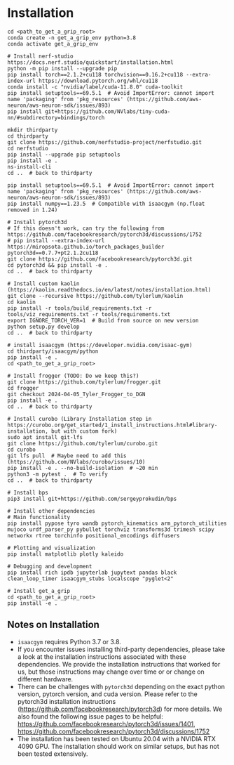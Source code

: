 # Installation

```
cd <path_to_get_a_grip_root>
conda create -n get_a_grip_env python=3.8
conda activate get_a_grip_env

# Install nerf-studio https://docs.nerf.studio/quickstart/installation.html
python -m pip install --upgrade pip
pip install torch==2.1.2+cu118 torchvision==0.16.2+cu118 --extra-index-url https://download.pytorch.org/whl/cu118
conda install -c "nvidia/label/cuda-11.8.0" cuda-toolkit
pip install setuptools==69.5.1  # Avoid ImportError: cannot import name 'packaging' from 'pkg_resources' (https://github.com/aws-neuron/aws-neuron-sdk/issues/893)
pip install git+https://github.com/NVlabs/tiny-cuda-nn/#subdirectory=bindings/torch

mkdir thirdparty
cd thirdparty
git clone https://github.com/nerfstudio-project/nerfstudio.git
cd nerfstudio
pip install --upgrade pip setuptools
pip install -e .
ns-install-cli
cd ..  # back to thirdparty

pip install setuptools==69.5.1  # Avoid ImportError: cannot import name 'packaging' from 'pkg_resources' (https://github.com/aws-neuron/aws-neuron-sdk/issues/893)
pip install numpy==1.23.5  # Compatible with isaacgym (np.float removed in 1.24)

# Install pytorch3d
# If this doesn't work, can try the following from https://github.com/facebookresearch/pytorch3d/discussions/1752
# pip install --extra-index-url https://miropsota.github.io/torch_packages_builder pytorch3d==0.7.7+pt2.1.2cu118
git clone https://github.com/facebookresearch/pytorch3d.git
cd pytorch3d && pip install -e .
cd ..  # back to thirdparty

# Install custom kaolin (https://kaolin.readthedocs.io/en/latest/notes/installation.html)
git clone --recursive https://github.com/tylerlum/kaolin
cd kaolin
pip install -r tools/build_requirements.txt -r tools/viz_requirements.txt -r tools/requirements.txt
export IGNORE_TORCH_VER=1  # Build from source on new version
python setup.py develop
cd ..  # back to thirdparty

# install isaacgym (https://developer.nvidia.com/isaac-gym)
cd thirdparty/isaacgym/python
pip install -e .
cd <path_to_get_a_grip_root>

# Install frogger (TODO: Do we keep this?)
git clone https://github.com/tylerlum/frogger.git
cd frogger
git checkout 2024-04-05_Tyler_Frogger_to_DGN
pip install -e .
cd ..  # back to thirdparty

# Install curobo (Library Installation step in https://curobo.org/get_started/1_install_instructions.html#library-installation, but with custom fork)
sudo apt install git-lfs
git clone https://github.com/tylerlum/curobo.git
cd curobo
git lfs pull  # Maybe need to add this (https://github.com/NVlabs/curobo/issues/10)
pip install -e . --no-build-isolation  # ~20 min
python3 -m pytest .  # To verify
cd ..  # back to thirdparty

# Install bps
pip3 install git+https://github.com/sergeyprokudin/bps

# Install other dependencies
# Main functionality
pip install pypose tyro wandb pytorch_kinematics arm_pytorch_utilities mujoco urdf_parser_py pybullet torchviz transforms3d trimesh scipy networkx rtree torchinfo positional_encodings diffusers

# Plotting and visualization
pip install matplotlib plotly kaleido

# Debugging and development
pip install rich ipdb jupyterlab jupytext pandas black clean_loop_timer isaacgym_stubs localscope "pyglet<2"

# Install get_a_grip
cd <path_to_get_a_grip_root>
pip install -e .
```

## Notes on Installation

- `isaacgym` requires Python 3.7 or 3.8.
- If you encounter issues installing third-party dependencies, please take a look at the installation instructions associated with these dependencies. We provide the installation instructions that worked for us, but those instructions may change over time or or change on different hardware.
- There can be challenges with `pytorch3d` depending on the exact python version, pytorch version, and cuda version. Please refer to the pytorch3d installation instructions (https://github.com/facebookresearch/pytorch3d) for more details. We also found the following issue pages to be helpful: https://github.com/facebookresearch/pytorch3d/issues/1401, https://github.com/facebookresearch/pytorch3d/discussions/1752
- The installation has been tested on Ubuntu 20.04 with a NVIDIA RTX 4090 GPU. The installation should work on similar setups, but has not been tested extensively.
